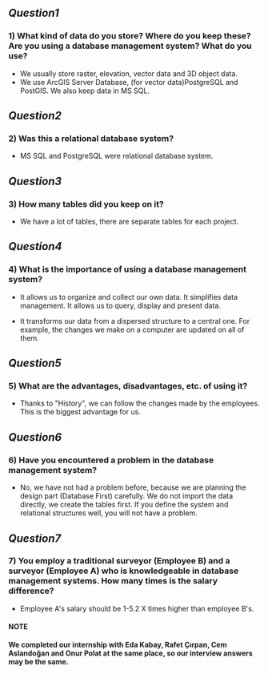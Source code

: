 ## *Question1*
### 1) What kind of data do you store? Where do you keep these? Are you using a database management system? What do you use?

-	We usually store raster, elevation, vector data and 3D object data.
-	We use ArcGIS Server Database, (for vector data)PostgreSQL and PostGIS. We also keep data in MS SQL.

## *Question2*
### 2) Was this a relational database system?

- MS SQL and PostgreSQL were relational database system.

## *Question3*
### 3) How many tables did you keep on it?

- We have a lot of tables, there are separate tables for each project.

## *Question4*
### 4)	What is the importance of using a database management system?

- It allows us to organize and collect our own data. It simplifies data management. It allows us to query, display and present data.

-	It transforms our data from a dispersed structure to a central one. For example, the changes we make on a computer are updated on all of them.

## *Question5*
### 5)	What are the advantages, disadvantages, etc. of using it?

- Thanks to "History", we can follow the changes made by the employees. This is the biggest advantage for us.

## *Question6*
### 6)	Have you encountered a problem in the database management system?

- No, we have not had a problem before, because we are planning the design part (Database First) carefully. We do not import the data directly, we create the tables first. If you define the system and relational structures well, you will not have a problem.

## *Question7*
### 7)	You employ a traditional surveyor (Employee B) and a surveyor (Employee A) who is knowledgeable in database management systems. How many times is the salary difference?

- Employee A's salary should be 1-5.2 X times higher than employee B's.


#### NOTE
**We completed our internship with Eda Kabay, Rafet Çırpan, Cem Aslandoğan and Onur Polat at the same place, so our interview answers may be the same.**
